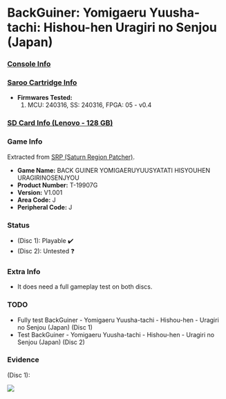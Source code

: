 # BackGuiner: Yomigaeru Yuusha-tachi: Hishou-hen Uragiri no Senjou (Japan)

### [Console Info](../../../../Info/Consoles/VA13/README.md)

### [Saroo Cartridge Info](../../../../Info/Cartridges/RetroGameParadiseStore/1.32F/README.md)

- <b>Firmwares Tested:</b>
  1. MCU: 240316, SS: 240316, FPGA: 05 - v0.4

### [SD Card Info (Lenovo - 128 GB)](../../../../Info/SdCards/Lenovo/128GB/fat32/README.md)

### Game Info

Extracted from [SRP (Saturn Region Patcher)](https://segaxtreme.net/resources/saturn-region-patcher.81/download).

- <b>Game Name:</b> BACK GUINER YOMIGAERUYUUSYATATI HISYOUHEN URAGIRINOSENJYOU
- <b>Product Number:</b> T-19907G
- <b>Version:</b> V1.001
- <b>Area Code:</b> J
- <b>Peripheral Code:</b> J

### Status

- (Disc 1): Playable :heavy_check_mark:
- (Disc 2): Untested :question:

### Extra Info

- It does need a full gameplay test on both discs.

### TODO

- Fully test BackGuiner - Yomigaeru Yuusha-tachi - Hishou-hen - Uragiri no Senjou (Japan) (Disc 1)
- Test BackGuiner - Yomigaeru Yuusha-tachi - Hishou-hen - Uragiri no Senjou (Japan) (Disc 2)

### Evidence

(Disc 1):

[![](https://img.youtube.com/vi/AWlA2-diT6E/0.jpg)](https://www.youtube.com/watch?v=AWlA2-diT6E)
